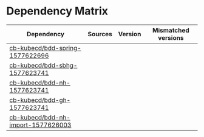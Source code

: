 # Dependency Matrix

Dependency | Sources | Version | Mismatched versions
---------- | ------- | ------- | -------------------
[cb-kubecd/bdd-spring-1577622696](https://github.com/cb-kubecd/bdd-spring-1577622696.git) |  | []() | 
[cb-kubecd/bdd-sbhg-1577623741](https://github.com/cb-kubecd/bdd-sbhg-1577623741.git) |  | []() | 
[cb-kubecd/bdd-nh-1577623741](https://github.com/cb-kubecd/bdd-nh-1577623741.git) |  | []() | 
[cb-kubecd/bdd-gh-1577623741](https://github.com/cb-kubecd/bdd-gh-1577623741.git) |  | []() | 
[cb-kubecd/bdd-nh-import-1577626003](https://github.com/cb-kubecd/bdd-nh-import-1577626003.git) |  | []() | 
